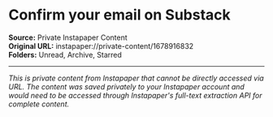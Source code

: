 # Confirm your email on Substack

**Source:** Private Instapaper Content  
**Original URL:** instapaper://private-content/1678916832  
**Folders:** Unread, Archive, Starred  

---

*This is private content from Instapaper that cannot be directly accessed via URL. The content was saved privately to your Instapaper account and would need to be accessed through Instapaper's full-text extraction API for complete content.*